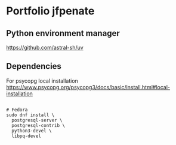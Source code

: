 # Portfolio jfpenate

## Python environment manager
https://github.com/astral-sh/uv


## Dependencies

For psycopg local installation
https://www.psycopg.org/psycopg3/docs/basic/install.html#local-installation
```shell

# Fedora
sudo dnf install \
  postgresql-server \
  postgresql-contrib \
  python3-devel \
  libpq-devel
```
